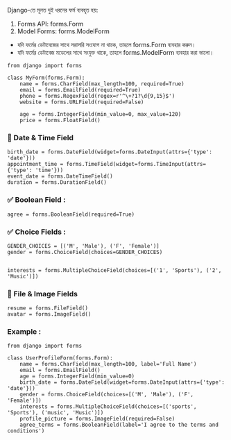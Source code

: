Django-তে মূলত দুই ধরনের ফর্ম ব্যবহৃত হয়:
<ol>
  <li>Forms API: forms.Form </li>
  <li> Model Forms: forms.ModelForm </li>
</ol>
<ul> 
  <li> যদি ফর্মের ডেটাবেজের সাথে সরাসরি সংযোগ না থাকে, তাহলে forms.Form ব্যবহার করুন।</li>
  <li> যদি ফর্মের ডেটাবেজ মডেলের সাথে সংযুক্ত থাকে, তাহলে forms.ModelForm ব্যবহার করা ভালো।</li>
</ul>

```
from django import forms

class MyForm(forms.Form):
    name = forms.CharField(max_length=100, required=True)
    email = forms.EmailField(required=True)
    phone = forms.RegexField(regex=r'^\+?1?\d{9,15}$')
    website = forms.URLField(required=False)

    age = forms.IntegerField(min_value=0, max_value=120)
    price = forms.FloatField() 
```

<h3> 📅 Date & Time Field</h3>

```
birth_date = forms.DateField(widget=forms.DateInput(attrs={'type': 'date'}))
appointment_time = forms.TimeField(widget=forms.TimeInput(attrs={'type': 'time'}))
event_date = forms.DateTimeField()
duration = forms.DurationField()

```

<h3> ✅ Boolean Field : </h3>

```
agree = forms.BooleanField(required=True)
```

<h3> ✅ Choice Fields :  </h3>

```
GENDER_CHOICES = [('M', 'Male'), ('F', 'Female')]
gender = forms.ChoiceField(choices=GENDER_CHOICES)


interests = forms.MultipleChoiceField(choices=[('1', 'Sports'), ('2', 'Music')])
```
<h3> 📁 File & Image Fields </h3>

```
resume = forms.FileField()
avatar = forms.ImageField()
```

<h3> Example : </h3>

```
from django import forms

class UserProfileForm(forms.Form):
    name = forms.CharField(max_length=100, label='Full Name')
    email = forms.EmailField()
    age = forms.IntegerField(min_value=0)
    birth_date = forms.DateField(widget=forms.DateInput(attrs={'type': 'date'}))
    gender = forms.ChoiceField(choices=[('M', 'Male'), ('F', 'Female')])
    interests = forms.MultipleChoiceField(choices=[('sports', 'Sports'), ('music', 'Music')])
    profile_picture = forms.ImageField(required=False)
    agree_terms = forms.BooleanField(label='I agree to the terms and conditions')
```
